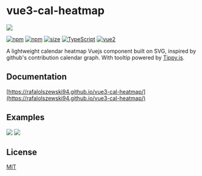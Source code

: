 # vue3-cal-heatmap

![](https://user-images.githubusercontent.com/684302/142281760-eaeccf78-5cc8-450d-8407-6208aafb63a2.png)

[![npm](https://img.shields.io/npm/v/vue3-cal-heatmap.svg?style=flat-square)](https://www.npmjs.com/package/vue3-cal-heatmap)
[![npm](https://img.shields.io/npm/dm/vue3-cal-heatmap?style=flat-square)](https://www.npmjs.com/package/vue3-cal-heatmap)
[![size](https://img.shields.io/bundlephobia/minzip/vue3-cal-heatmap?label=size&style=flat-square)](https://www.npmjs.com/package/vue3-cal-heatmap)
[![TypeScript](https://img.shields.io/badge/-Typescript-informational?style=flat-square)](https://www.typescriptlang.org/)
[![vue2](https://img.shields.io/badge/vue-3.x-brightgreen.svg?style=flat-square)](https://vuejs.org/)

A lightweight calendar heatmap Vuejs component built on SVG, inspired by github's contribution calendar graph. With tooltip powered
by [Tippy.js](https://github.com/atomiks/tippyjs).

## Documentation

[https://rafalolszewski94.github.io/vue3-cal-heatmap/](https://rafalolszewski94.github.io/vue3-cal-heatmap/)

## Examples

![](https://user-images.githubusercontent.com/684302/142281986-17d96753-dfd9-41e0-baf7-f411cec32167.png)
![](https://user-images.githubusercontent.com/684302/142281712-8cdaf65e-221d-413c-b367-f4c43f2fe98b.png)

## License

[MIT](http://opensource.org/licenses/MIT)
